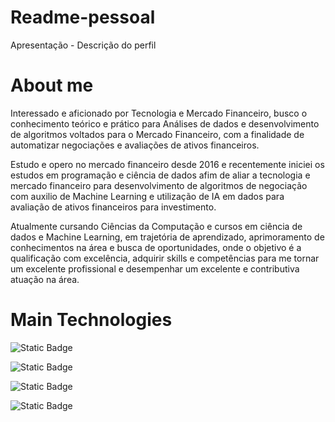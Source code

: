 # Readme-pessoal
Apresentação - Descrição do perfil

# About me
  Interessado e aficionado por Tecnologia e Mercado Financeiro, busco o conhecimento teórico e prático para Análises de dados e desenvolvimento de algoritmos voltados para o Mercado Financeiro, com a finalidade de automatizar negociações e avaliações de ativos financeiros.
  
  Estudo e opero no mercado financeiro desde 2016 e recentemente iniciei os estudos em programação e ciência de dados afim de aliar a tecnologia e mercado financeiro para desenvolvimento de algoritmos de negociação com auxilio de Machine Learning e utilização de IA em dados para avaliação de ativos financeiros para         investimento.
  
  Atualmente cursando Ciências da Computação e cursos em ciência de dados e Machine Learning, em trajetória de aprendizado, aprimoramento de conhecimentos na área e busca de oportunidades, onde o objetivo é a qualificação com excelência, adquirir skills e competências para me tornar um excelente profissional e desempenhar um excelente e contributiva atuação na área.



# Main Technologies
  ![Static Badge](https://img.shields.io/badge/r-%23276DC3?style=for-the-badge&logo=r&labelColor=%23276DC3&color=black)

  ![Static Badge](https://img.shields.io/badge/Python-%233776AB?style=for-the-badge&logo=python&labelColor=black)
  
  ![Static Badge](https://img.shields.io/badge/Microsoft-Excel-Green?style=for-the-badge)
  
  ![Static Badge](https://img.shields.io/badge/SQL-orange?style=for-the-badge)


